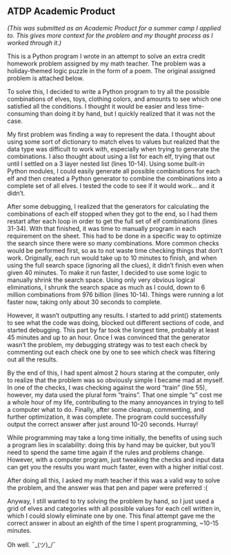 ## ATDP Academic Product
*(This was submitted as an Academic Product for a summer camp I applied to. This gives more context for the problem and my thought process as I worked through it.)*

This is a Python program I wrote in an attempt to solve an extra credit homework problem assigned by my math teacher. The problem was a holiday-themed logic puzzle in the form of a poem. The original assigned problem is attached below.

To solve this, I decided to write a Python program to try all the possible combinations of elves, toys, clothing colors, and amounts to see which one satisfied all the conditions. I thought it would be easier and less time-consuming than doing it by hand, but I quickly realized that it was not the case.

My first problem was finding a way to represent the data. I thought about using some sort of dictionary to match elves to values but realized that the data type was difficult to work with, especially when trying to generate the combinations. I also thought about using a list for each elf, trying that out until I settled on a 3 layer nested list (lines 10-14). Using some built-in Python modules, I could easily generate all possible combinations for each elf and then created a Python generator to combine the combinations into a complete set of all elves. I tested the code to see if it would work… and it didn’t.

After some debugging, I realized that the generators for calculating the combinations of each elf stopped when they got to the end, so I had them restart after each loop in order to get the full set of elf combinations (lines 31-34). With that finished, it was time to manually program in each requirement on the sheet. This had to be done in a specific way to optimize the search since there were so many combinations. More common checks would be performed first, so as to not waste time checking things that don’t work. Originally, each run would take up to 10 minutes to finish, and when using the full search space (ignoring all the clues), it didn’t finish even when given 40 minutes. To make it run faster, I decided to use some logic to manually shrink the search space. Using only very obvious logical eliminations, I shrunk the search space as much as I could, down to 6 million combinations from 976 billion (lines 10-14). Things were running a lot faster now, taking only about 30 seconds to complete. 

However, it wasn’t outputting any results. I started to add print() statements to see what the code was doing, blocked out different sections of code, and started debugging. This part by far took the longest time, probably at least 45 minutes and up to an hour. Once I was convinced that the generator wasn’t the problem, my debugging strategy was to test each check by commenting out each check one by one to see which check was filtering out all the results.

By the end of this, I had spent almost 2 hours staring at the computer, only to realize that the problem was so obviously simple I became mad at myself. In one of the checks, I was checking against the word “train” (line 55), however, my data used the plural form “trains”. That one simple “s” cost me a whole hour of my life, contributing to the many annoyances in trying to tell a computer what to do. Finally, after some cleanup, commenting, and further optimization, it was complete. The program could successfully output the correct answer after just around 10-20 seconds. Hurray!

While programming may take a long time initially, the benefits of using such a program lies in scalability: doing this by hand may be quicker, but you’ll need to spend the same time again if the rules and problems change. However, with a computer program, just tweaking the checks and input data can get you the results you want much faster, even with a higher initial cost.

After doing all this, I asked my math teacher if this was a valid way to solve the problem, and the answer was that pen and paper were preferred :(

Anyway, I still wanted to try solving the problem by hand, so I just used a grid of elves and categories with all possible values for each cell written in, which I could slowly eliminate one by one. This final attempt gave me the correct answer in about an eighth of the time I spent programming, ~10-15 minutes. 

Oh well. ¯\_(ツ)_/¯
